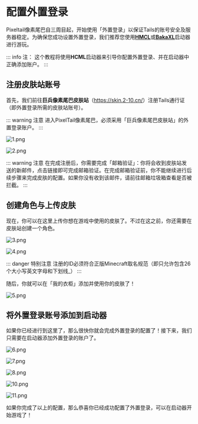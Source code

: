 # 配置外置登录

Pixeltail像素尾巴自三周目起，开始使用「外置登录」以保证Tails的账号安全及服务器稳定。为确保您成功设置外置登录，我们推荐您使用[**HMCL**](https://hmcl.huangyuhui.net/)或[**BakaXL**](https://www.bakaxl.com/)启动器进行游玩。

::: info 注：
这个教程将使用**HCML**启动器来引导你配置外置登录、并在启动器中正确添加账户。
:::

## 注册皮肤站账号

首先，我们前往**巨兵像素尾巴皮肤站**（<https://skin.2-10.cn/>）注册Tails通行证（即外置登录所需的皮肤站账号）。

::: warning 注意
进入PixelTail像素尾巴，必须采用「巨兵像素尾巴皮肤站」的外置登录账户。
:::

![1.png](https://i.loli.net/2021/02/08/tKEH3g76Cu2ryRS.png)

![2.png](https://i.loli.net/2021/02/08/8O6LtwqFUbEMiGf.png)

::: warning 注意
在完成注册后，你需要完成「邮箱验证」：你将会收到皮肤站发送的新邮件，点击链接即可完成邮箱验证。在完成邮箱验证前，你不能继续进行后续步骤来完成皮肤的配置。如果你没有收到该邮件，请前往邮箱垃圾箱查看是否被拦截。
:::

## 创建角色与上传皮肤

现在，你可以在这里上传你想在游戏中使用的皮肤了。不过在这之前，你还需要在皮肤站创建一个角色。

![3.png](https://i.loli.net/2021/02/08/NndEve9FOr5WyUk.png)

![4.png](https://i.loli.net/2021/02/08/buREjaAz5Y4yZHl.png)

::: danger 特别注意 
注册的ID必须符合正版Minecraft取名规范（即只允许包含26个大小写英文字母和下划线_）
:::

随后，你就可以在「我的衣柜」添加并使用你的皮肤了！

![5.png](https://i.loli.net/2021/02/08/eC2O4iKYy3tNVfr.png)

## 将外置登录账号添加到启动器

如果你已经进行到这里了，那么很快你就会完成外置登录的配置了！接下来，我们只需要在启动器添加外置登录的账户了。

![6.png](https://i.loli.net/2021/02/08/juxyFARE4P2YBMl.png)

![7.png](https://i.loli.net/2021/02/08/h9ZAQjsyc3mvFKo.png)

![8.png](https://i.loli.net/2021/02/08/P8veOS1EMRuUtxG.png)

![10.png](https://i.loli.net/2021/02/08/FC4UXIr3Bb9ksHJ.png)

![11.png](https://i.loli.net/2021/02/08/ykr7RQOIVqNtiwb.png)

如果你完成了以上的配置，那么恭喜你已经成功配置了外置登录，可以在启动器开始游戏了！
